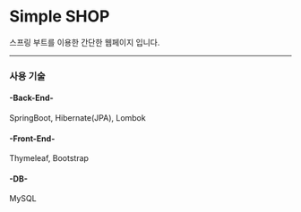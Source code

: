 # Simple SHOP

스프링 부트를 이용한 간단한 웹페이지 입니다.

---

### 사용 기술

#### -Back-End-

SpringBoot, Hibernate(JPA), Lombok

#### -Front-End-

Thymeleaf, Bootstrap

#### -DB-

MySQL
